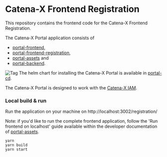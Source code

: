 # Catena-X Frontend Registration

This repository contains the frontend code for the Catena-X Frontend Registration.

The Catena-X Portal application consists of

* [portal-frontend](https://github.com/eclipse-tractusx/portal-frontend),
* [portal-frontend-registration](https://github.com/eclipse-tractusx/portal-frontend-registration),
* [portal-assets](https://github.com/eclipse-tractusx/portal-assets) and
* [portal-backend](https://github.com/eclipse-tractusx/portal-backend).

![Tag](https://img.shields.io/static/v1?label=&message=LeadingRepository&color=green&style=flat) The helm chart for installing the Catena-X Portal is available in [portal-cd](https://github.com/eclipse-tractusx/portal-cd).

The Catena-X Portal is designed to work with the [Catena-X IAM](https://github.com/eclipse-tractusx/portal-iam).

### Local build & run

Run the application on your machine on http://localhost:3002/registration/

Note: if you'd like to run the complete frontend application, follow the 'Run frontend on localhost' guide available within the developer documentation of [portal-assets](https://github.com/eclipse-tractusx/portal-assets).

    yarn
    yarn build
    yarn start
